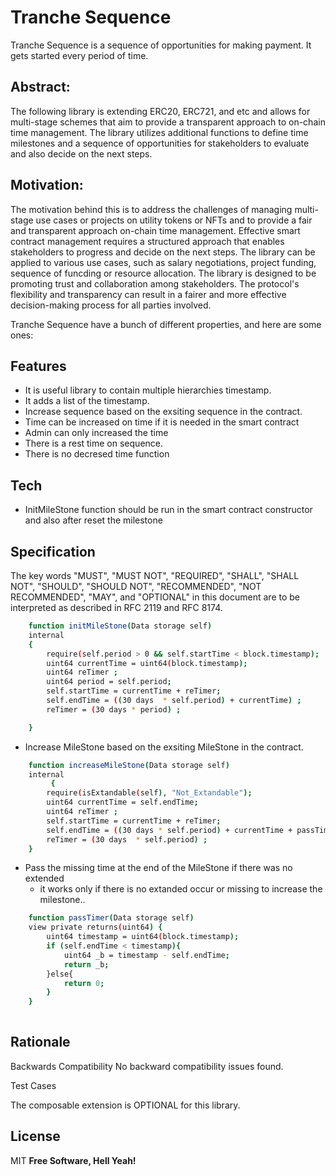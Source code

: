# Tranche Sequence

Tranche Sequence is a sequence of opportunities for making payment. It gets started every period of time.

## Abstract:

The following library is extending ERC20, ERC721, and etc and allows for multi-stage schemes that aim to provide a transparent approach to on-chain time management. The library utilizes additional functions to define time milestones and a sequence of opportunities for stakeholders to evaluate and also decide on the next steps.

## Motivation:

The motivation behind this is to address the challenges of managing multi-stage use cases or projects on utility tokens or NFTs and to provide a fair and transparent approach on-chain time management. Effective smart contract management requires a structured approach that enables stakeholders to progress and decide on the next steps. The library can be applied to various use cases, such as salary negotiations, project funding, sequence of funcding or resource allocation. The library is designed to be promoting trust and collaboration among stakeholders. The protocol's flexibility and transparency can result in a fairer and more effective decision-making process for all parties involved.

Tranche Sequence have a bunch of different properties, and here are some ones:

## Features
- It is useful library to contain multiple hierarchies timestamp. 
- It adds a list of the timestamp.
- Increase sequence based on the exsiting sequence in the contract.
- Time can be increased on time if it is needed in the smart contract
- Admin can only increased the time
- There is a rest time on sequence.
- There is no decresed time function 

## Tech
- InitMileStone function should be run in the smart contract constructor and also after reset the milestone


## Specification

The key words "MUST", "MUST NOT", "REQUIRED", "SHALL", "SHALL NOT", "SHOULD", "SHOULD NOT", "RECOMMENDED", "NOT RECOMMENDED", "MAY", and "OPTIONAL" in this document are to be interpreted as described in RFC 2119 and RFC 8174.


```sh
    function initMileStone(Data storage self)
    internal
    {
        require(self.period > 0 && self.startTime < block.timestamp);
        uint64 currentTime = uint64(block.timestamp);
        uint64 reTimer ;
        uint64 period = self.period;
        self.startTime = currentTime + reTimer;
        self.endTime = ((30 days  * self.period) + currentTime) ;
        reTimer = (30 days * period) ;

    }
```
- Increase MileStone based on the exsiting MileStone in the contract.
```sh
    function increaseMileStone(Data storage self) 
    internal
         {
        require(isExtandable(self), "Not_Extandable");
        uint64 currentTime = self.endTime;
        uint64 reTimer ;
        self.startTime = currentTime + reTimer;
        self.endTime = ((30 days * self.period) + currentTime + passTimer(self)) ;
        reTimer = (30 days  * self.period) ;
    }
```

- Pass the missing time at the end of the MileStone if there was no extended  
     * it works only if there is no extanded occur or missing to increase the milestone..

```sh
    function passTimer(Data storage self) 
    view private returns(uint64) {
        uint64 timestamp = uint64(block.timestamp);
        if (self.endTime < timestamp){
            uint64 _b = timestamp - self.endTime;
            return _b;
        }else{
            return 0;
        }
    }
    
```

## Rationale


Backwards Compatibility
No backward compatibility issues found.

Test Cases


The composable extension is OPTIONAL for this library.

## License
MIT
**Free Software, Hell Yeah!**
